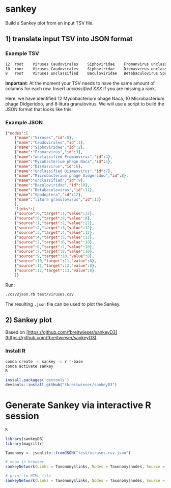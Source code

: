 # sankey
Build a Sankey plot from an input TSV file.

## 1) translate input TSV into JSON format

### Example TSV
```bash
12	root	Viruses	Caudovirales	Siphoviridae	Fromanvirus	unclassified Fromanvirus	Mycobacterium phage Naca
10	root	Viruses	Caudovirales	Siphoviridae	Dismasvirus	unclassified Dismasvirus	Microbacterium phage Didgeridoo
8	root	Viruses	unclassified    Baculoviridae	Betabaculovirus	Spodoptera litura granulovirus
```
__Important__: At the moment your TSV needs to have the same amount of columns for each row. Insert _unclassified XXX_ if you are missing a rank.

Here, we have identified 12 Mycobacterium phage Naca, 10 Microbacterium phage Didgeridoo, and 8 litura granulovirus. We will use a script to build the JSON format that looks like this:

### Example JSON
```json
{"nodes":[
    {"name":"Viruses","id":0},
    {"name":"Caudovirales","id":1},
    {"name":"Siphoviridae","id":2},
    {"name":"Fromanvirus","id":3},
    {"name":"unclassified Fromanvirus","id":4},
    {"name":"Mycobacterium phage Naca","id":5},
    {"name":"Dismasvirus","id":6},
    {"name":"unclassified Dismasvirus","id":7},
    {"name":"Microbacterium phage Didgeridoo","id":8},
    {"name":"unclassified","id":9},
    {"name":"Baculoviridae","id":10},
    {"name":"Betabaculovirus","id":11},
    {"name":"Spodoptera","id":12},
    {"name":"litura granulovirus","id":13}
    ],
    "links":[
    {"source":0,"target":1,"value":22},
    {"source":0,"target":9,"value":8},
    {"source":1,"target":2,"value":22},
    {"source":2,"target":3,"value":12},
    {"source":3,"target":4,"value":12},
    {"source":4,"target":5,"value":12},
    {"source":2,"target":6,"value":10},
    {"source":6,"target":7,"value":10},
    {"source":7,"target":8,"value":10},
    {"source":9,"target":10,"value":8},
    {"source":10,"target":11,"value":8},
    {"source":11,"target":12,"value":8},
    {"source":12,"target":13,"value":8}
    ]}
```

Run:
```bash
./csv2json.rb test/viruses.csv
```

The resulting ``.json`` file can be used to plot the Sankey. 

## 2) Sankey plot

Based on [https://github.com/fbreitwieser/sankeyD3](https://github.com/fbreitwieser/sankeyD3).

### Install R
```bash
conda create -n sankey -c r r-base
conda activate sankey
R
```
```R
install.packages('devtools')
devtools::install_github("fbreitwieser/sankeyD3")
```

# Generate Sankey via interactive R session
```bash
R
```
```R
library(sankeyD3)
library(magrittr)

Taxonomy <- jsonlite::fromJSON("test/viruses.csv.json")

# show in browser
sankeyNetwork(Links = Taxonomy$links, Nodes = Taxonomy$nodes, Source = "source", Target = "target", Value = "value", NodeID = "name", units = "count", fontSize = 12, nodeWidth = 30, nodeShadow = TRUE, nodePadding = 20, nodeStrokeWidth = 1, nodeCornerRadius = 10, dragY = TRUE, dragX = TRUE, numberFormat = ",.3g") 

# print to HTML file
sankeyNetwork(Links = Taxonomy$links, Nodes = Taxonomy$nodes, Source = "source", Target = "target", Value = "value", NodeID = "name", units = "count", fontSize = 12, nodeWidth = 30, nodeShadow = TRUE, nodePadding = 20, nodeStrokeWidth = 1, nodeCornerRadius = 10, dragY = TRUE, dragX = TRUE, numberFormat = ",.3g") %>% saveNetwork(file = 'test/viruses_sankey.html')
```
